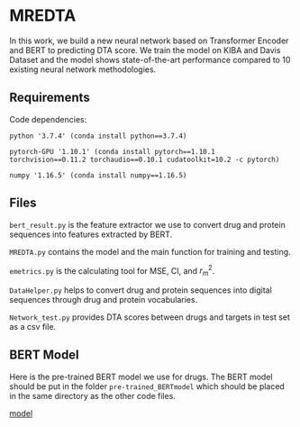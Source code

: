 # MREDTA

In this work, we build a new neural network based on Transformer Encoder and BERT to predicting DTA score. We train the model on KIBA and Davis Dataset and the model shows state-of-the-art performance compared to 10 existing neural network methodologies.

## Requirements
Code dependencies:

	python '3.7.4' (conda install python==3.7.4)
 
	pytorch-GPU '1.10.1' (conda install pytorch==1.10.1 torchvision==0.11.2 torchaudio==0.10.1 cudatoolkit=10.2 -c pytorch)
 
	numpy '1.16.5' (conda install numpy==1.16.5)


## Files
`bert_result.py` is the feature extractor we use to convert drug and protein sequences into features extracted by BERT.

`MREDTA.py` contains the model and the main function for training and testing.

`emetrics.py` is the calculating tool for MSE, CI, and $r_m^2$.

`DataHelper.py` helps to convert drug and protein sequences into digital sequences through drug and protein vocabularies.

`Network_test.py` provides DTA scores between drugs and targets in test set as a csv file.


## BERT Model

Here is the pre-trained BERT model we use for drugs. The BERT model should be put in the folder `pre-trained_BERTmodel` which should be placed in the same directory as the other code files.

[model](https://huggingface.co/dmis-lab/biobert-v1.1)  


